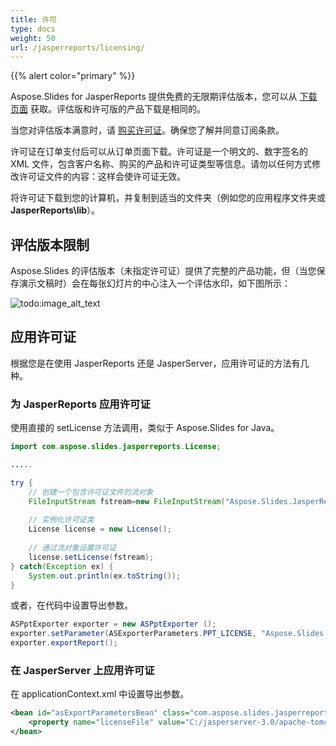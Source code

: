 ```yaml
---
title: 许可
type: docs
weight: 50
url: /jasperreports/licensing/
---
```


{{% alert color="primary" %}} 

Aspose.Slides for JasperReports 提供免费的无限期评估版本，您可以从 [下载页面](https://downloads.aspose.com/slides/jasperreport) 获取。评估版和许可版的产品下载是相同的。

当您对评估版本满意时，请 [购买许可证](https://purchase.aspose.com/buy)。确保您了解并同意订阅条款。

许可证在订单支付后可以从订单页面下载。许可证是一个明文的、数字签名的 XML 文件，包含客户名称、购买的产品和许可证类型等信息。请勿以任何方式修改许可证文件的内容：这样会使许可证无效。

将许可证下载到您的计算机，并复制到适当的文件夹（例如您的应用程序文件夹或 **JasperReports\lib**）。

## **评估版本限制**
Aspose.Slides 的评估版本（未指定许可证）提供了完整的产品功能，但（当您保存演示文稿时）会在每张幻灯片的中心注入一个评估水印，如下图所示：

![todo:image_alt_text](evaluation_watermark.png) 

## **应用许可证**
根据您是在使用 JasperReports 还是 JasperServer，应用许可证的方法有几种。

### **为 JasperReports 应用许可证**
使用直接的 setLicense 方法调用，类似于 Aspose.Slides for Java。

```java
import com.aspose.slides.jasperreports.License;

.....

try {
    // 创建一个包含许可证文件的流对象
    FileInputStream fstream=new FileInputStream("Aspose.Slides.JasperReports.Developer.lic");
	
    // 实例化许可证类
    License license = new License();
	
    // 通过流对象设置许可证
    license.setLicense(fstream);
} catch(Exception ex) {
    System.out.println(ex.toString());
}
```

或者，在代码中设置导出参数。

```java
ASPptExporter exporter = new ASPptExporter (); 
exporter.setParameter(ASExporterParameters.PPT_LICENSE, "Aspose.Slides.JasperReports.Developer.lic");
exporter.exportReport();
```

### **在 JasperServer 上应用许可证**
在 applicationContext.xml 中设置导出参数。

``` xml
<bean id="asExportParametersBean" class="com.aspose.slides.jasperreports.ASExportParametersBean">
    <property name="licenseFile" value="C:/jasperserver-3.0/apache-tomcat/webapps/jasperserver/WEB-INF/Aspose.Slides.JasperReports.Developer.lic"/>
</bean>
```